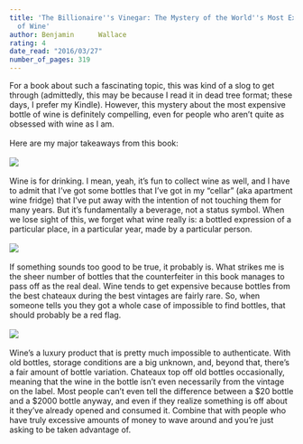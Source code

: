 ```yaml
---
title: 'The Billionaire''s Vinegar: The Mystery of the World''s Most Expensive Bottle
  of Wine'
author: Benjamin      Wallace
rating: 4
date_read: "2016/03/27"
number_of_pages: 319
---
```


For a book about such a fascinating topic, this was kind of a slog to get through (admittedly, this may be because I read it in dead tree format; these days, I prefer my Kindle). However, this mystery about the most expensive bottle of wine is definitely compelling, even for people who aren’t quite as obsessed with wine as I am.<br/><br/>Here are my major takeaways from this book:<br/><br/><img src="http://i.giphy.com/fw4I9EasG91vy.gif"><br/><br/>Wine is for drinking. I mean, yeah, it’s fun to collect wine as well, and I have to admit that I’ve got some bottles that I’ve got in my “cellar” (aka apartment wine fridge) that I've put away with the intention of not touching them for many years. But it’s fundamentally a beverage, not a status symbol. When we lose sight of this, we forget what wine really is: a bottled expression of a particular place, in a particular year, made by a particular person.<br/><br/><img src="https://media.giphy.com/media/jJUFM98BFeqHK/giphy.gif"><br/><br/>If something sounds too good to be true, it probably is. What strikes me is the sheer number of bottles that the counterfeiter in this book manages to pass off as the real deal. Wine tends to get expensive because bottles from the best chateaux during the best vintages are fairly rare. So, when someone tells you they got a whole case of impossible to find bottles, that should probably be a red flag.<br/><br/><img src="http://i.giphy.com/FrajBDPikVqBG.gif"><br/><br/>Wine’s a luxury product that is pretty much impossible to authenticate. With old bottles, storage conditions are a big unknown, and, beyond that, there’s a fair amount of bottle variation. Chateaux top off old bottles occasionally, meaning that the wine in the bottle isn’t even necessarily from the vintage on the label. Most people can’t even tell the difference between a $20 bottle and a $2000 bottle anyway, and even if they realize something is off about it they’ve already opened and consumed it. Combine that with people who have truly excessive amounts of money to wave around and you’re just asking to be taken advantage of.
